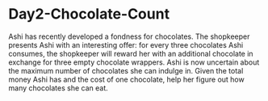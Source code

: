 # Day2-Chocolate-Count
Ashi has recently developed a fondness for chocolates. The shopkeeper presents Ashi
with an interesting offer: for every three chocolates Ashi consumes, the shopkeeper will
reward her with an additional chocolate in exchange for three empty chocolate
wrappers. Ashi is now uncertain about the maximum number of chocolates she can
indulge in.
Given the total money Ashi has and the cost of one chocolate, help her figure out how
many chocolates she can eat.
